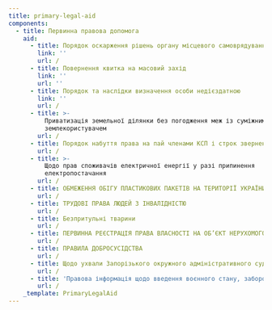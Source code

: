 ```yaml
---
title: primary-legal-aid
components:
  - title: Первинна правова допомога
    aid:
      - title: Порядок оскарження рішень органу місцевого самоврядування
        link: ''
        url: /
      - title: Повернення квитка на масовий захід
        link: ''
        url: ''
      - title: Порядок та наслідки визначення особи недієздатною
        link: ''
        url: /
      - title: >-
          Приватизація земельної ділянки без погодження меж із суміжним
          землекористувачем
        url: /
      - title: Порядок набуття права на пай членами КСП і строк звернення до суду
        url: /
      - title: >-
          Щодо прав споживачів електричної енергії у разі припинення
          електропостачання
        url: /
      - title: ОБМЕЖЕННЯ ОБІГУ ПЛАСТИКОВИХ ПАКЕТІВ НА ТЕРИТОРІЇ УКРАЇНИ
        url: /
      - title: ТРУДОВІ ПРАВА ЛЮДЕЙ З ІНВАЛІДНІСТЮ
        url: /
      - title: Безпритульні тварини
        url: /
      - title: ПЕРВИННА РЕЄСТРАЦІЯ ПРАВА ВЛАСНОСТІ НА ОБ’ЄКТ НЕРУХОМОГО МАЙНА
        url: /
      - title: ПРАВИЛА ДОБРОСУСІДСТВА
        url: /
      - title: Щодо ухвали Запорізького окружного адміністративного суду
        url: /
      - title: 'Правова інформація щодо введення воєнного стану, заборон та обмежень'
        url: /
    _template: PrimaryLegalAid
---
```


